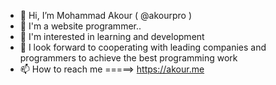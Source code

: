 - 👋 Hi, I’m Mohammad Akour ( @akourpro )
- 👀 I'm a website programmer..
- 🌱 I'm interested in learning and development
- 💞️ I look forward to cooperating with leading companies and programmers to achieve the best programming work
- 📫 How to reach me =====> https://akour.me


